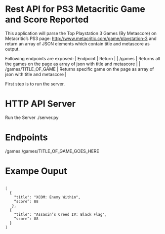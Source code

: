 # Rest API for PS3 Metacritic Game and Score Reported

This application will parse the Top Playstation 3 Games (By Metascore) on Metacritic’s PS3 page: http://www.metacritic.com/game/playstation-3 and return an array of JSON elements which contain title and metascore as output.

Following endpoints are exposed:
| Endpoint | Return |
| /games | Returns all the games on the page as array of json with title and metascore |
| /games/TITLE_OF_GAME | Returns specific game on the page as array of json with title and metascore |

First step is to run the server.
# HTTP API Server
Run the Server
./server.py

# Endpoints

/games
/games/TITLE_OF_GAME_GOES_HERE

# Exampe Ouput
<code>
[
  {
    "title": "XCOM: Enemy Within",
    “score”: 88
   },
  {
    "title": "Assasin’s Creed IV: Black Flag",
    “score”: 88
  }
]
</code>

